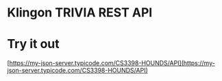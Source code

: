 # Klingon TRIVIA REST API
# Try it out
[https://my-json-server.typicode.com/CS3398-HOUNDS/API](https://my-json-server.typicode.com/CS3398-HOUNDS/API)
